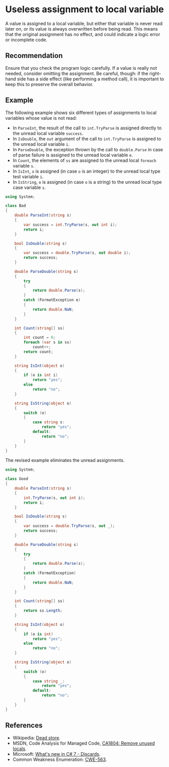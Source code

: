 # Useless assignment to local variable
A value is assigned to a local variable, but either that variable is never read later on, or its value is always overwritten before being read. This means that the original assignment has no effect, and could indicate a logic error or incomplete code.


## Recommendation
Ensure that you check the program logic carefully. If a value is really not needed, consider omitting the assignment. Be careful, though: if the right-hand side has a side effect (like performing a method call), it is important to keep this to preserve the overall behavior.


## Example
The following example shows six different types of assignments to local variables whose value is not read:

* In `ParseInt`, the result of the call to `int.TryParse` is assigned directly to the unread local variable `success`.
* In `IsDouble`, the `out` argument of the call to `int.TryParse` is assigned to the unread local variable `i`.
* In `ParseDouble`, the exception thrown by the call to `double.Parse` in case of parse failure is assigned to the unread local variable `e`.
* In `Count`, the elements of `ss` are assigned to the unread local `foreach` variable `s`.
* In `IsInt`, `o` is assigned (in case `o` is an integer) to the unread local type test variable `i`.
* In `IsString`, `o` is assigned (in case `o` is a string) to the unread local type case variable `s`.

```csharp
using System;

class Bad
{
    double ParseInt(string s)
    {
        var success = int.TryParse(s, out int i);
        return i;
    }

    bool IsDouble(string s)
    {
        var success = double.TryParse(s, out double i);
        return success;
    }

    double ParseDouble(string s)
    {
        try
        {
            return double.Parse(s);
        }
        catch (FormatException e)
        {
            return double.NaN;
        }
    }

    int Count(string[] ss)
    {
        int count = 0;
        foreach (var s in ss)
            count++;
        return count;
    }

    string IsInt(object o)
    {
        if (o is int i)
            return "yes";
        else
            return "no";
    }

    string IsString(object o)
    {
        switch (o)
        {
            case string s:
                return "yes";
            default:
                return "no";
        }
    }
}

```
The revised example eliminates the unread assignments.


```csharp
using System;

class Good
{
    double ParseInt(string s)
    {
        int.TryParse(s, out int i);
        return i;
    }

    bool IsDouble(string s)
    {
        var success = double.TryParse(s, out _);
        return success;
    }

    double ParseDouble(string s)
    {
        try
        {
            return double.Parse(s);
        }
        catch (FormatException)
        {
            return double.NaN;
        }
    }

    int Count(string[] ss)
    {
        return ss.Length;
    }

    string IsInt(object o)
    {
        if (o is int)
            return "yes";
        else
            return "no";
    }

    string IsString(object o)
    {
        switch (o)
        {
            case string _:
                return "yes";
            default:
                return "no";
        }
    }
}

```

## References
* Wikipedia: [Dead store](http://en.wikipedia.org/wiki/Dead_store).
* MSDN, Code Analysis for Managed Code, [CA1804: Remove unused locals](http://msdn.microsoft.com/en-us/library/ms182278.aspx).
* Microsoft: [What's new in C\# 7 - Discards](https://docs.microsoft.com/en-us/dotnet/csharp/whats-new/csharp-7#discards).
* Common Weakness Enumeration: [CWE-563](https://cwe.mitre.org/data/definitions/563.html).
